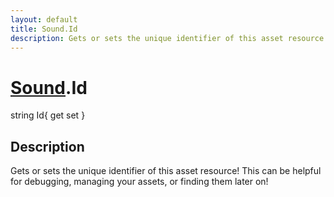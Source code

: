 ```yaml
---
layout: default
title: Sound.Id
description: Gets or sets the unique identifier of this asset resource! This can be helpful for debugging, managing your assets, or finding them later on!
---
```

# [Sound]({{site.url}}/Pages/StereoKit/Sound.html).Id

<div class='signature' markdown='1'>
string Id{ get set }
</div>

## Description
Gets or sets the unique identifier of this asset resource!
This can be helpful for debugging, managing your assets, or finding
them later on!

